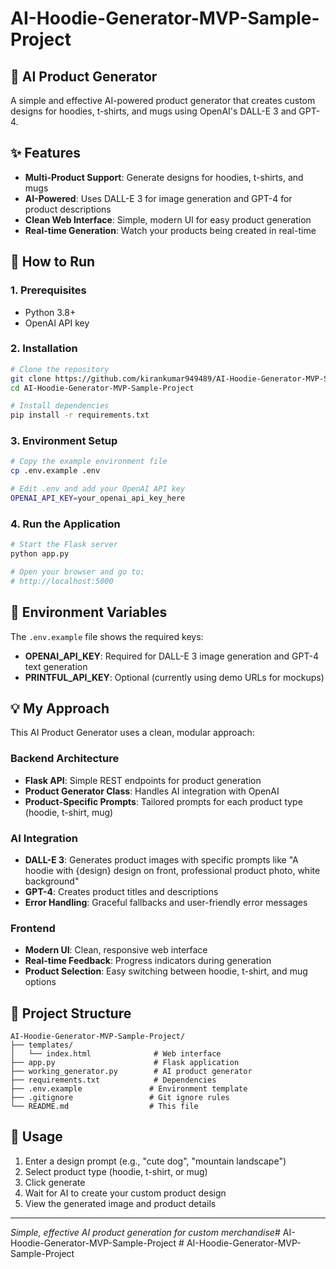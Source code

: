 # AI-Hoodie-Generator-MVP-Sample-Project

## 🚀 AI Product Generator

A simple and effective AI-powered product generator that creates custom designs for hoodies, t-shirts, and mugs using OpenAI's DALL-E 3 and GPT-4.

## ✨ Features

- **Multi-Product Support**: Generate designs for hoodies, t-shirts, and mugs
- **AI-Powered**: Uses DALL-E 3 for image generation and GPT-4 for product descriptions
- **Clean Web Interface**: Simple, modern UI for easy product generation
- **Real-time Generation**: Watch your products being created in real-time

## 🚀 How to Run

### 1. Prerequisites
- Python 3.8+
- OpenAI API key

### 2. Installation
```bash
# Clone the repository
git clone https://github.com/kirankumar949489/AI-Hoodie-Generator-MVP-Sample-Project.git
cd AI-Hoodie-Generator-MVP-Sample-Project

# Install dependencies
pip install -r requirements.txt
```

### 3. Environment Setup
```bash
# Copy the example environment file
cp .env.example .env

# Edit .env and add your OpenAI API key
OPENAI_API_KEY=your_openai_api_key_here
```

### 4. Run the Application
```bash
# Start the Flask server
python app.py

# Open your browser and go to:
# http://localhost:5000
```

## 🔧 Environment Variables

The `.env.example` file shows the required keys:

- **OPENAI_API_KEY**: Required for DALL-E 3 image generation and GPT-4 text generation
- **PRINTFUL_API_KEY**: Optional (currently using demo URLs for mockups)

## 💡 My Approach

This AI Product Generator uses a clean, modular approach:

### **Backend Architecture**
- **Flask API**: Simple REST endpoints for product generation
- **Product Generator Class**: Handles AI integration with OpenAI
- **Product-Specific Prompts**: Tailored prompts for each product type (hoodie, t-shirt, mug)

### **AI Integration**
- **DALL-E 3**: Generates product images with specific prompts like "A hoodie with {design} design on front, professional product photo, white background"
- **GPT-4**: Creates product titles and descriptions
- **Error Handling**: Graceful fallbacks and user-friendly error messages

### **Frontend**
- **Modern UI**: Clean, responsive web interface
- **Real-time Feedback**: Progress indicators during generation
- **Product Selection**: Easy switching between hoodie, t-shirt, and mug options

## 📁 Project Structure

```
AI-Hoodie-Generator-MVP-Sample-Project/
├── templates/
│   └── index.html              # Web interface
├── app.py                      # Flask application
├── working_generator.py        # AI product generator
├── requirements.txt            # Dependencies
├── .env.example               # Environment template
├── .gitignore                 # Git ignore rules
└── README.md                  # This file
```

## 🎯 Usage

1. Enter a design prompt (e.g., "cute dog", "mountain landscape")
2. Select product type (hoodie, t-shirt, or mug)
3. Click generate
4. Wait for AI to create your custom product design
5. View the generated image and product details

---

*Simple, effective AI product generation for custom merchandise*#   A I - H o o d i e - G e n e r a t o r - M V P - S a m p l e - P r o j e c t  
 #   A I - H o o d i e - G e n e r a t o r - M V P - S a m p l e - P r o j e c t  
 